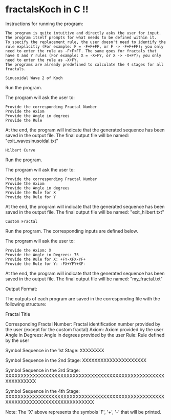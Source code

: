 # fractalsKoch in C !!

Instructions for running the program:

    The program is quite intuitive and directly asks the user for input. The program itself prompts for what needs to be defined within it.
    To specify the replacement rule, the user doesn't need to identify the rule explicitly (For example: F = -F+F+FF, or F -> -F+F+FF); you only need to enter the rule as -F+F+FF. The same goes for fractals that have X and Y rules (For example: X = -X+FY, or X -> -X+FY); you only need to enter the rule as -X+FY.
    The programs are already predefined to calculate the 4 stages for all fractals.

    Sinusoidal Wave 2 of Koch
Run the program.

The program will ask the user to:

    Provide the corresponding Fractal Number
    Provide the Axiom
    Provide the Angle in degrees
    Provide the Rule

At the end, the program will indicate that the generated sequence has been saved in the output file. The final output file will be named:
"exit_wavesinusoidal.txt"



    Hilbert Curve 

Run the program.

The program will ask the user to:

    Provide the corresponding Fractal Number
    Provide the Axiom
    Provide the Angle in degrees
    Provide the Rule for X
    Provide the Rule for Y

At the end, the program will indicate that the generated sequence has been saved in the output file. The final output file will be named:
"exit_hilbert.txt"



    Custom Fractal 

Run the program. The corresponding inputs are defined below.

The program will ask the user to:

    Provide the Axiom: X
    Provide the Angle in Degrees: 75
    Provide the Rule for X: +FY-XFX-YF+
    Provide the Rule for Y: -FX+YFY+XF-

At the end, the program will indicate that the generated sequence has been saved in the output file. The final output file will be named:
"my_fractal.txt"

Output Format:

The outputs of each program are saved in the corresponding file with the following structure:

Fractal Title

Corresponding Fractal Number: Fractal identification number provided by the user (except for the custom fractal)
Axiom: Axiom provided by the user
Angle in Degrees: Angle in degrees provided by the user
Rule: Rule defined by the user

Symbol Sequence in the 1st Stage:
XXXXXXXX

Symbol Sequence in the 2nd Stage:
XXXXXXXXXXXXXXXXXXXXX

Symbol Sequence in the 3rd Stage:
XXXXXXXXXXXXXXXXXXXXXXXXXXXXXXXXXXXXXXXXXXXXXXXXXXXXXXXXXXXXXX

Symbol Sequence in the 4th Stage:
XXXXXXXXXXXXXXXXXXXXXXXXXXXXXXXXXXXXXXXXXXXXXXXXXXXXXXXXXXXXXXXXXXXXXXXXXXXXXXXXX

Note: The 'X' above represents the symbols 'F', '+', '-' that will be printed.

